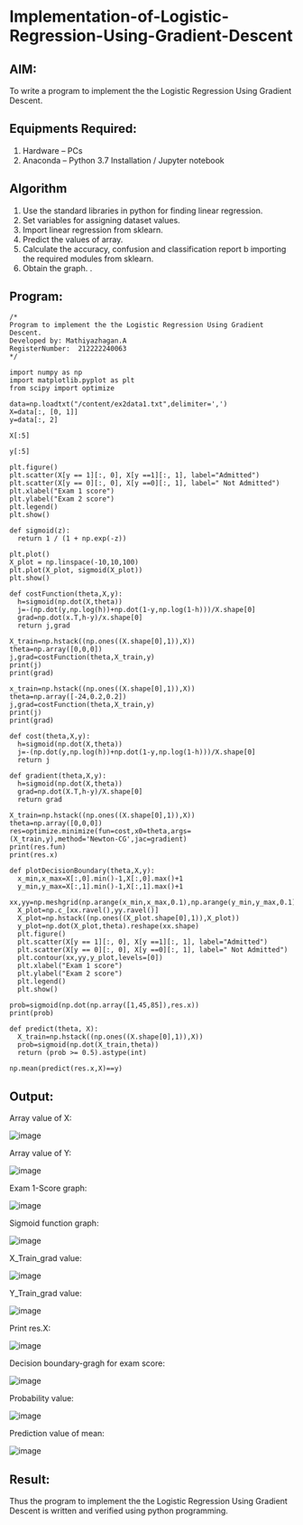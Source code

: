 # Implementation-of-Logistic-Regression-Using-Gradient-Descent

## AIM:
To write a program to implement the the Logistic Regression Using Gradient Descent.

## Equipments Required:
1. Hardware – PCs
2. Anaconda – Python 3.7 Installation / Jupyter notebook

## Algorithm
1. Use the standard libraries in python for finding linear regression.
2. Set variables for assigning dataset values.
3. Import linear regression from sklearn.
4. Predict the values of array.
5. Calculate the accuracy, confusion and classification report b importing the required modules from sklearn.
6. Obtain the graph.
. 

## Program:
```
/*
Program to implement the the Logistic Regression Using Gradient Descent.
Developed by: Mathiyazhagan.A
RegisterNumber:  212222240063
*/
```
```
import numpy as np
import matplotlib.pyplot as plt
from scipy import optimize

data=np.loadtxt("/content/ex2data1.txt",delimiter=',')
X=data[:, [0, 1]]
y=data[:, 2]

X[:5]

y[:5]

plt.figure()
plt.scatter(X[y == 1][:, 0], X[y ==1][:, 1], label="Admitted")
plt.scatter(X[y == 0][:, 0], X[y ==0][:, 1], label=" Not Admitted")
plt.xlabel("Exam 1 score")
plt.ylabel("Exam 2 score")
plt.legend()
plt.show()

def sigmoid(z):
  return 1 / (1 + np.exp(-z))

plt.plot()
X_plot = np.linspace(-10,10,100)
plt.plot(X_plot, sigmoid(X_plot))
plt.show()

def costFunction(theta,X,y):
  h=sigmoid(np.dot(X,theta))
  j=-(np.dot(y,np.log(h))+np.dot(1-y,np.log(1-h)))/X.shape[0]
  grad=np.dot(x.T,h-y)/x.shape[0]
  return j,grad
  
X_train=np.hstack((np.ones((X.shape[0],1)),X))
theta=np.array([0,0,0])
j,grad=costFunction(theta,X_train,y)
print(j)
print(grad)

x_train=np.hstack((np.ones((X.shape[0],1)),X))
theta=np.array([-24,0.2,0.2])
j,grad=costFunction(theta,X_train,y)
print(j)
print(grad)

def cost(theta,X,y):
  h=sigmoid(np.dot(X,theta))
  j=-(np.dot(y,np.log(h))+np.dot(1-y,np.log(1-h)))/X.shape[0]
  return j

def gradient(theta,X,y):
  h=sigmoid(np.dot(X,theta))
  grad=np.dot(X.T,h-y)/X.shape[0]
  return grad

X_train=np.hstack((np.ones((X.shape[0],1)),X))
theta=np.array([0,0,0])
res=optimize.minimize(fun=cost,x0=theta,args=(X_train,y),method='Newton-CG',jac=gradient)
print(res.fun)
print(res.x)

def plotDecisionBoundary(theta,X,y):
  x_min,x_max=X[:,0].min()-1,X[:,0].max()+1
  y_min,y_max=X[:,1].min()-1,X[:,1].max()+1
  xx,yy=np.meshgrid(np.arange(x_min,x_max,0.1),np.arange(y_min,y_max,0.1))
  X_plot=np.c_[xx.ravel(),yy.ravel()]
  X_plot=np.hstack((np.ones((X_plot.shape[0],1)),X_plot))
  y_plot=np.dot(X_plot,theta).reshape(xx.shape)
  plt.figure()
  plt.scatter(X[y == 1][:, 0], X[y ==1][:, 1], label="Admitted")
  plt.scatter(X[y == 0][:, 0], X[y ==0][:, 1], label=" Not Admitted")
  plt.contour(xx,yy,y_plot,levels=[0])
  plt.xlabel("Exam 1 score")
  plt.ylabel("Exam 2 score")
  plt.legend()
  plt.show()
  
prob=sigmoid(np.dot(np.array([1,45,85]),res.x))
print(prob)

def predict(theta, X):
  X_train=np.hstack((np.ones((X.shape[0],1)),X))
  prob=sigmoid(np.dot(X_train,theta))
  return (prob >= 0.5).astype(int)

np.mean(predict(res.x,X)==y)
```

## Output:

Array value of X:

![image](https://github.com/JoyceBeulah/-Implementation-of-Logistic-Regression-Using-Gradient-Descent/assets/118343698/42045068-a2c4-42e4-8913-fcde2788bdbc)

Array value of Y:

![image](https://github.com/JoyceBeulah/-Implementation-of-Logistic-Regression-Using-Gradient-Descent/assets/118343698/aff41d26-9c3d-4107-8531-8420da9fecae)

Exam 1-Score graph:

![image](https://github.com/JoyceBeulah/-Implementation-of-Logistic-Regression-Using-Gradient-Descent/assets/118343698/03720f54-b391-4090-b488-3f5a7eca6fee)

Sigmoid function graph:

![image](https://github.com/JoyceBeulah/-Implementation-of-Logistic-Regression-Using-Gradient-Descent/assets/118343698/4fa5f881-e348-410b-8d08-98b5c2bae583)

X_Train_grad value:

![image](https://github.com/JoyceBeulah/-Implementation-of-Logistic-Regression-Using-Gradient-Descent/assets/118343698/da4e301d-0a1d-46d9-b731-f9c9f2dee214)

Y_Train_grad value:

![image](https://github.com/JoyceBeulah/-Implementation-of-Logistic-Regression-Using-Gradient-Descent/assets/118343698/061c8864-4e34-4ceb-aced-f287af142435)

Print res.X:

![image](https://github.com/JoyceBeulah/-Implementation-of-Logistic-Regression-Using-Gradient-Descent/assets/118343698/061c8864-4e34-4ceb-aced-f287af142435)

Decision boundary-gragh for exam score:

![image](https://github.com/JoyceBeulah/-Implementation-of-Logistic-Regression-Using-Gradient-Descent/assets/118343698/df276009-64d1-4648-8142-18ac2e72fe08)

Probability value:

![image](https://github.com/JoyceBeulah/-Implementation-of-Logistic-Regression-Using-Gradient-Descent/assets/118343698/d28eff8d-4445-4866-ac9e-78d3449d63ae)

Prediction value of mean:

![image](https://github.com/JoyceBeulah/-Implementation-of-Logistic-Regression-Using-Gradient-Descent/assets/118343698/5ccd966f-e001-43fe-b6ab-7c25fc66934a)



## Result:
Thus the program to implement the the Logistic Regression Using Gradient Descent is written and verified using python programming.
